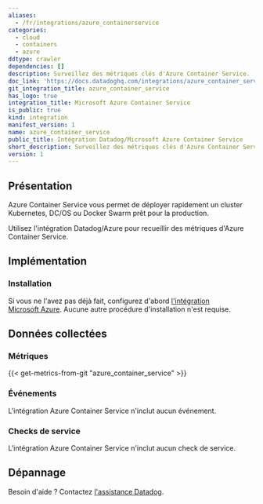 ```yaml
---
aliases:
  - /fr/integrations/azure_containerservice
categories:
  - cloud
  - containers
  - azure
ddtype: crawler
dependencies: []
description: Surveillez des métriques clés d'Azure Container Service.
doc_link: 'https://docs.datadoghq.com/integrations/azure_container_service/'
git_integration_title: azure_container_service
has_logo: true
integration_title: Microsoft Azure Container Service
is_public: true
kind: integration
manifest_version: 1
name: azure_container_service
public_title: Intégration Datadog/Microsoft Azure Container Service
short_description: Surveillez des métriques clés d'Azure Container Service.
version: 1
---
```

## Présentation

Azure Container Service vous permet de déployer rapidement un cluster Kubernetes, DC/OS ou Docker Swarm prêt pour la production.

Utilisez l'intégration Datadog/Azure pour recueillir des métriques d'Azure Container Service.

## Implémentation
### Installation

Si vous ne l'avez pas déjà fait, configurez d'abord [l'intégration Microsoft Azure][1]. Aucune autre procédure d'installation n'est requise.

## Données collectées
### Métriques
{{< get-metrics-from-git "azure_container_service" >}}


### Événements
L'intégration Azure Container Service n'inclut aucun événement.

### Checks de service
L'intégration Azure Container Service n'inclut aucun check de service.

## Dépannage
Besoin d'aide ? Contactez [l'assistance Datadog][3].

[1]: https://docs.datadoghq.com/fr/integrations/azure/
[2]: https://github.com/DataDog/dogweb/blob/prod/integration/azure_container_service/azure_container_service_metadata.csv
[3]: https://docs.datadoghq.com/fr/help/


